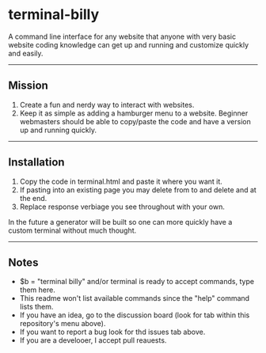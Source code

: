 # terminal-billy
A command line interface for any website that anyone with very basic website coding knowledge can get up and running and customize quickly and easily.

---

## Mission
1. Create a fun and nerdy way to interact with websites.
2. Keep it as simple as adding a hamburger menu to a website. Beginner webmasters should be able to copy/paste the code and have a version up and running quickly.

---

## Installation
1. Copy the code in terminal.html and paste it where you want it.
2. If pasting into an existing page you may delete from <html> to <body> and delete </body> and </html> at the end.
3. Replace response verbiage you see throughout with your own.

In the future a generator will be built so one can more quickly have a custom terminal without much thought.

---

## Notes

- $b = "terminal billy" and/or terminal is ready to accept commands, type them here.
- This readme won't list available commands since the "help" command lists them.
- If you have an idea, go to the discussion board (look for tab within this repository's menu above).
- If you want to report a bug look for thd issues tab above.
- If you are a develooer, I accept pull reauests.
